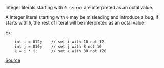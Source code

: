 Integer literals starting with `0 (zero)` are interpreted as an octal value.

A Integer literal starting with `0` may be misleading and introduce a bug,
if starts with `0`, the rest of literal will be interpreted as an octal value.

Ex:
```
    int i = 012;	// set i with 10 not 12
    int j = 010;	// set j with 8 not 10
    k = i * j;		// set k with 80 not 120
```

[Source](http://pmd.sourceforge.net/pmd-5.3.2/pmd-java/rules/java/basic.html#AvoidUsingOctalValues)
